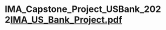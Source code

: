 # IMA_Capstone_Project_USBank_2022[IMA_US_Bank_Project.pdf](https://github.com/kat29799/IMA_Capstone_Project_USBank_2022/files/12732585/IMA_US_Bank_Project.pdf)
